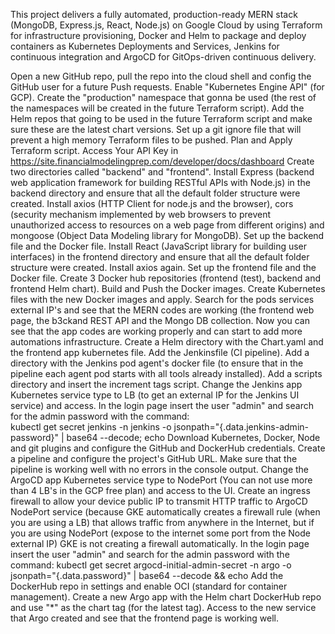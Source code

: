 This project delivers a fully automated, production-ready MERN stack (MongoDB, Express.js, React, Node.js) on Google Cloud by using Terraform for infrastructure provisioning, Docker and Helm to package and deploy containers as Kubernetes Deployments and Services, Jenkins for continuous integration and ArgoCD for GitOps-driven continuous delivery.

Open a new GitHub repo, pull the repo into the cloud shell and config the GitHub user for a future Push requests.
Enable "Kubernetes Engine API" (for GCP).
Create the "production" namespace that gonna be used (the rest of the namespaces will be created in the future Terraform script).
Add the Helm repos that going to be used in the future Terraform script and make sure these are the latest chart versions.
Set up a git ignore file that will prevent a high memory Terraform files to be pushed. 
Plan and Apply Terraform script.
Access Your API Key in https://site.financialmodelingprep.com/developer/docs/dashboard
Create two directories called "backend" and "frontend".
Install Express (backend web application framework for building RESTful APIs with Node.js) in the backend directory and ensure that all the default folder structure were created.
Install axios (HTTP Client for node.js and the browser), cors (security mechanism implemented by web browsers to prevent unauthorized access to resources on a web page from different origins) and mongoose (Object Data Modeling library for MongoDB).
Set up the backend file and the Docker file.
Install React (JavaScript library for building user interfaces) in the frontend directory and ensure that all the default folder structure were created.
Install axios again.
Set up the frontend file and the Docker file.
Create 3 Docker hub repositories (frontend (test), backend and frontend Helm chart).
Build and Push the Docker images.
Create Kubernetes files with the new Docker images and apply.
Search for the pods services external IP's and see that the MERN codes are working (the frontend web page, the b3ckand REST API and the Mongo DB collection.
Now you can see that the app codes are working properly and can start to add more automations infrastructure.
Create a Helm directory with the Chart.yaml and the frontend app kubernetes file.
Add the Jenkinsfile (CI pipeline).
Add a directory with the Jenkins pod agent's docker file (to ensure that in the pipeline each agent pod starts with all tools already installed).
Add a scripts directory and insert the increment tags script.
Change the Jenkins app Kubernetes service type to LB (to get an external IP for the Jenkins UI service) and access.
In the login page insert the user "admin" and search for the admin password with the command:                                                                          
kubectl get secret jenkins -n jenkins   -o jsonpath="{.data.jenkins-admin-password}" | base64 --decode; echo
Download Kubernetes, Docker, Node and git plugins and configure the GitHub and DockerHub credentials.
Create a pipeline and configure the project's GitHub URL.
Make sure that the pipeline is working well with no errors in the console output.
Change the ArgoCD app Kubernetes service type to NodePort (You can not use more than 4 LB's in the GCP free plan) and access to the UI.
Create an ingress firewall to allow your device public IP to transmit HTTP traffic to ArgoCD NodePort service (because GKE automatically creates a firewall rule (when you are using a LB) that allows traffic from anywhere in the Internet, but if you are using NodePort (expose to the internet some port from the Node external IP) GKE is not creating a firewall automatically. In the login page insert the user "admin" and search for the admin password with the command:
kubectl get secret argocd-initial-admin-secret -n argo -o jsonpath="{.data.password}" | base64 --decode && echo
Add the DockerHub repo in settings and enable OCI (standard for container management).
Create a new Argo app with the Helm chart DockerHub repo and use "*" as the chart tag (for the latest tag).
Access to the new service that Argo created and see that the frontend page is working well.
